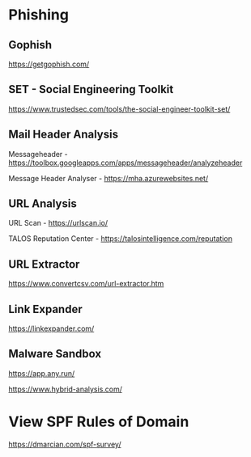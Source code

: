 # Phishing

## Gophish

https://getgophish.com/

## SET - Social Engineering Toolkit

https://www.trustedsec.com/tools/the-social-engineer-toolkit-set/

## Mail Header Analysis

Messageheader - https://toolbox.googleapps.com/apps/messageheader/analyzeheader

Message Header Analyser - https://mha.azurewebsites.net/

## URL Analysis 

URL Scan - https://urlscan.io/

TALOS Reputation Center - https://talosintelligence.com/reputation

## URL Extractor

https://www.convertcsv.com/url-extractor.htm

## Link Expander

https://linkexpander.com/

## Malware Sandbox

https://app.any.run/

https://www.hybrid-analysis.com/

# View SPF Rules of Domain

https://dmarcian.com/spf-survey/

